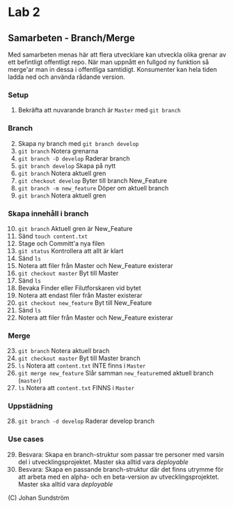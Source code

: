 # Lab 2

## Samarbeten - Branch/Merge
Med samarbeten menas här att flera utvecklare kan utveckla olika grenar av ett befintligt offentligt repo. När man uppnått en fullgod ny funktion så merge'ar man in dessa i offentliga samtidigt. Konsumenter kan hela tiden ladda ned och använda rådande version. 

### Setup
1. Bekräfta att nuvarande branch är ```Master``` med ```git branch```
### Branch
2. Skapa ny branch med ```git branch develop```
3. ```git branch``` Notera grenarna
4. ```git branch -D develop``` Raderar branch
4. ```git branch develop``` Skapa på nytt
7. ```git branch``` Notera aktuell gren
6. ```git checkout develop``` Byter till branch New_Feature
7. ```git branch -m new_feature``` Döper om aktuell branch
8. ```git branch``` Notera aktuell gren

### Skapa innehåll i branch
10. ```git branch``` Aktuell gren är New_Feature
11. Sänd ```touch content.txt```
12. Stage och Committ'a nya filen
13. ```git status``` Kontrollera att allt är klart
14. Sänd ```ls```
15. Notera att filer från Master och New_Feature existerar
16. ```git checkout master``` Byt till Master
17. Sänd ```ls```
18. Bevaka Finder eller Filutforskaren vid bytet
19. Notera att endast filer från Master existerar
20. ```git checkout new_feature``` Byt till New_Feature
21. Sänd ```ls```
22. Notera att filer från Master och New_Feature existerar

### Merge
23. ```git branch``` Notera aktuell brach
24. ```git checkout master``` Byt till Master branch
25. ```ls``` Notera att ```content.txt``` INTE finns i ```Master```
26. ```git merge new_feature``` Slår samman ```new_feature```med aktuell branch (```master```)
27. ```ls``` Notera att ```content.txt``` FINNS i ```Master```

### Uppstädning
28. ```git branch -d develop``` Raderar develop branch

### Use cases
29. Besvara: Skapa en branch-struktur som passar tre personer med varsin del i utvecklingsprojektet. Master ska alltid vara _deployable_
30. Besvara: Skapa en passande branch-struktur  där det finns utrymme för att arbeta med en alpha- och en beta-version av utvecklingsprojektet. Master ska alltid vara _deployable_

(C) Johan Sundström
